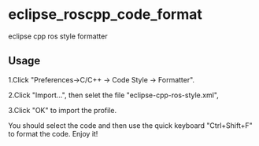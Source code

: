 # eclipse_roscpp_code_format
eclipse cpp ros style formatter

## Usage

1.Click "Preferences->C/C++ -> Code Style -> Formatter".

2.Click "Import...", then selet the file "eclipse-cpp-ros-style.xml",

3.Click "OK" to import the profile.

You should select the code and then use the quick keyboard "Ctrl+Shift+F" to format the code. 
Enjoy it!
